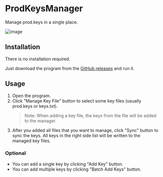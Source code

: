 # ProdKeysManager
Manage prod.keys in a single place.

![image](https://user-images.githubusercontent.com/10324313/159659294-0a7f182c-170d-47c1-b5a4-f6c4e062b636.png)


## Installation
There is no installation required.

Just download the program from the [GitHub releases](https://github.com/LITTOMA/ProdKeysManager/releases/latest) and run it.


## Usage
1. Open the program.
2. Click "Manage Key File" button to select some key files (usually prod.keys or keys.txt).
    > Note: When adding a key file, the keys from the file will be added to the manager.
3. After you added all files that you want to manage, click "Sync" button to sync the keys. All keys in the right side list will be written to the managed key files.

### Optional
* You can add a single key by clicking "Add Key" button.
* You can add multiple keys by clicking "Batch Add Keys" button.